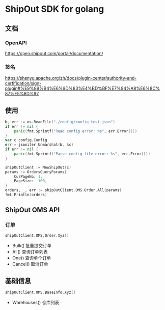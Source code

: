 ShipOut SDK for golang
======================

## 文档

### OpenAPI

https://open.shipout.com/portal/documentation/

### 签名

https://shenyu.apache.org/zh/docs/plugin-center/authority-and-certification/sign-plugin#%E9%89%B4%E6%9D%83%E4%BD%BF%E7%94%A8%E6%8C%87%E5%8D%97

## 使用
```go
b, err := os.ReadFile("./config/config_test.json")
if err != nil {
    panic(fmt.Sprintf("Read config error: %s", err.Error()))
}
var c config.Config
err = jsoniter.Unmarshal(b, &c)
if err != nil {
    panic(fmt.Sprintf("Parse config file error: %s", err.Error()))
}

shipOutClient := NewShipOut(c)
params := OrdersQueryParams{
    CurPageNo: 1,
    PageSize:  100,
}
orders, _, err := shipOutClient.OMS.Order.All(params)
fmt.Println(orders)
```

## ShipOut OMS API

### 订单

```go
shipOutClient.OMS.Order.Xyz()
```

- Bulk() 批量提交订单
- All() 查询订单列表
- One() 查询单个订单
- Cancel() 取消订单

## 基础信息

```go
shipOutClient.OMS.BaseInfo.Xyz()
```

- Warehouses() 仓库列表